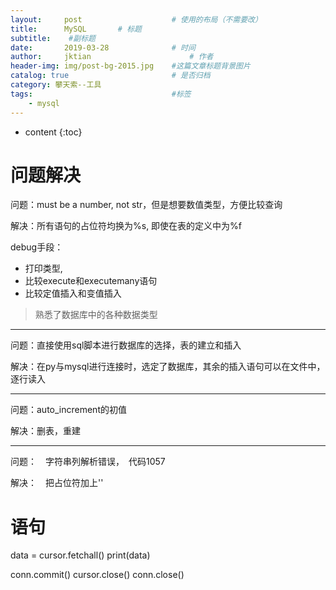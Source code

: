 ```yaml
---
layout:     post   				    # 使用的布局（不需要改）
title:      MySQL		# 标题 
subtitle:  	 #副标题
date:       2019-03-28 				# 时间
author:     jktian 						# 作者
header-img: img/post-bg-2015.jpg 	#这篇文章标题背景图片
catalog: true 						# 是否归档
category: 攀天索--工具
tags:								#标签
    - mysql
---
```

* content
{:toc}

# 问题解决
问题：must be a number, not str，但是想要数值类型，方便比较查询

解决：所有语句的占位符均换为%s, 即使在表的定义中为%f

debug手段：
- 打印类型, 
- 比较execute和executemany语句
- 比较定值插入和变值插入
> 熟悉了数据库中的各种数据类型

---



问题：直接使用sql脚本进行数据库的选择，表的建立和插入

解决：在py与mysql进行连接时，选定了数据库，其余的插入语句可以在文件中，逐行读入



---
问题：auto_increment的初值

解决：删表，重建

---
问题：　字符串列解析错误，　代码1057

解决：　把占位符加上''

# 语句
data = cursor.fetchall()
print(data)

conn.commit()
cursor.close()
conn.close()